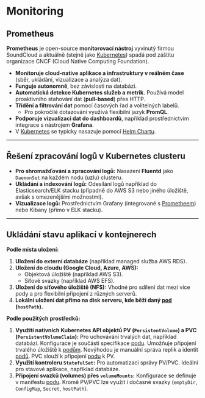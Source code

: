 # Monitoring

## Prometheus
**Prometheus** je open-source **monitorovací nástroj** vyvinutý firmou SoundCloud a aktuálně (stejně jako [Kubernetes](https://github.com/ILXNAH/devops-case-study/blob/main/cz/kubernetes-cz.md#kubernetes-1)) spadá pod záštitu organizace CNCF (Cloud Native Computing Foundation).
- **Monitoruje cloud-native aplikace a infrastruktury v reálném čase** (sběr, ukládání, vizualizace a analýza dat).
- **Funguje autonomně**, bez závislosti na databázi.
- **Automatická detekce Kubernetes služeb a metrik.** Používá model proaktivního stahování dat (**pull-based**) přes HTTP.
- **Třídění a filtrování dat** pomocí časových řad a volitelných labelů. 
    - Pro pokročilé dotazování využívá flexibilní jazyk **PromQL**.
- **Podporuje vizualizaci dat do dashboardů**, například prostřednictvím integrace s nástrojem **Grafana**.
- V [Kubernetes](https://github.com/ILXNAH/devops-case-study/blob/main/cz/kubernetes-cz.md#kubernetes-1) se typicky nasazuje pomocí [Helm Chartu](https://github.com/ILXNAH/devops-case-study/blob/main/cz/gitops-cz.md#nasazen%C3%AD-aplikace-pomoc%C3%AD-helmu).

---

## Řešení zpracování logů v Kubernetes clusteru
- **Pro shromažďování a zpracování logů:**  Nasazení **Fluentd** jako `DaemonSet` na každém nodu (uzlu) clusteru.
- **Ukládání a indexování logů:** Odesílání logů například do Elasticsearch/ELK stacku (případně do AWS S3 nebo jiného úložiště, avšak s omezenějšími možnostmi).
- **Vizualizace logů:** Prostřednictvím Grafany (integrované s [Prometheem](#prometheus)) nebo Kibany (přímo v ELK stacku).

---

## Ukládání stavu aplikací v kontejnerech
**Podle místa uložení:**
1. **Uložení do externí databáze** (například managed služba AWS RDS).
2. **Uložení do cloudu (Google Cloud, Azure, AWS):**
    - Objektová úložiště (například AWS S3).
    - Síťové svazky (například AWS EFS).
3. **Uložení do síťového úložiště (NFS):** Vhodné pro sdílení dat mezi více pody a pro flexibilní připojení z různých serverů.
4. **Lokální uložení dat přímo na disk serveru, kde běží daný [pod](https://github.com/ILXNAH/devops-case-study/blob/main/cz/kubernetes-cz.md#pod) (`hostPath`).**

**Podle použitých prostředků:**
1. **Využití nativních Kubernetes API objektů PV (`PersistentVolume`) a PVC (`PersistentVolumeClaim`):** Pro uchovávání trvalých dat, například databází. Konfigurace je součástí specifikace [podu](https://github.com/ILXNAH/devops-case-study/blob/main/cz/kubernetes-cz.md#pod). Umožňuje připojení trvalého úložiště k [podům](https://github.com/ILXNAH/devops-case-study/blob/main/cz/kubernetes-cz.md#pod). Nevýhodou je manuální správa replik a identit [podů](https://github.com/ILXNAH/devops-case-study/blob/main/cz/kubernetes-cz.md#pod). PVC slouží k připojení [podu](https://github.com/ILXNAH/devops-case-study/blob/main/cz/kubernetes-cz.md#pod) k PV.
2. **Využití kontroleru `StatefulSet`:** Pro automatizaci správy PV/PVC. Ideální pro stavové aplikace, například databáze.
3. **Připojení svazků (volumes) přes `volumeMounts`:** Konfigurace se definuje v manifestu [podu](https://github.com/ILXNAH/devops-case-study/blob/main/cz/kubernetes-cz.md#pod). Kromě PV/PVC lze využít i dočasné svazky (`emptyDir`, `ConfigMap`, `Secret`, `hostPath`).